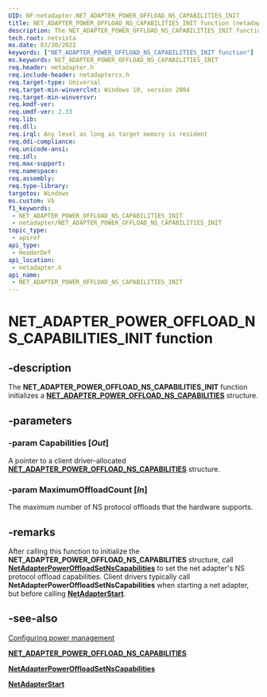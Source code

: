 ```yaml
---
UID: NF:netadapter.NET_ADAPTER_POWER_OFFLOAD_NS_CAPABILITIES_INIT
title: NET_ADAPTER_POWER_OFFLOAD_NS_CAPABILITIES_INIT function (netadapter.h)
description: The NET_ADAPTER_POWER_OFFLOAD_NS_CAPABILITIES_INIT function initializes a NET_ADAPTER_POWER_OFFLOAD_NS_CAPABILITIES structure.
tech.root: netvista
ms.date: 03/30/2022
keywords: ["NET_ADAPTER_POWER_OFFLOAD_NS_CAPABILITIES_INIT function"]
ms.keywords: NET_ADAPTER_POWER_OFFLOAD_NS_CAPABILITIES_INIT
req.header: netadapter.h
req.include-header: netadaptercx.h 
req.target-type: Universal
req.target-min-winverclnt: Windows 10, version 2004
req.target-min-winversvr: 
req.kmdf-ver: 
req.umdf-ver: 2.33 
req.lib: 
req.dll: 
req.irql: Any level as long as target memory is resident
req.ddi-compliance: 
req.unicode-ansi: 
req.idl: 
req.max-support: 
req.namespace: 
req.assembly: 
req.type-library: 
targetos: Windows
ms.custom: Vb
f1_keywords:
 - NET_ADAPTER_POWER_OFFLOAD_NS_CAPABILITIES_INIT
 - netadapter/NET_ADAPTER_POWER_OFFLOAD_NS_CAPABILITIES_INIT
topic_type:
 - apiref
api_type:
 - HeaderDef
api_location:
 - netadapter.h
api_name:
 - NET_ADAPTER_POWER_OFFLOAD_NS_CAPABILITIES_INIT
---
```


# NET_ADAPTER_POWER_OFFLOAD_NS_CAPABILITIES_INIT function


## -description

The **NET_ADAPTER_POWER_OFFLOAD_NS_CAPABILITIES_INIT** function initializes a [**NET_ADAPTER_POWER_OFFLOAD_NS_CAPABILITIES**](../netadapter/ns-netadapter-_net_adapter_power_offload_ns_capabilities.md) structure.

## -parameters

### -param Capabilities [_Out_]

A pointer to a client driver-allocated [**NET_ADAPTER_POWER_OFFLOAD_NS_CAPABILITIES**](../netadapter/ns-netadapter-_net_adapter_power_offload_ns_capabilities.md) structure.

### -param MaximumOffloadCount [_In_]

The maximum number of NS protocol offloads that the hardware supports.


## -remarks

After calling this function to initialize the **NET_ADAPTER_POWER_OFFLOAD_NS_CAPABILITIES** structure, call [**NetAdapterPowerOffloadSetNsCapabilities**](../netadapter/nf-netadapter-netadapterpoweroffloadsetnscapabilities.md) to set the net adapter's NS protocol offload capabilities. Client drivers typically call **NetAdapterPowerOffloadSetNsCapabilities** when starting a net adapter, but before calling [**NetAdapterStart**](../netadapter/nf-netadapter-netadapterstart.md).

## -see-also

[Configuring power management](/windows-hardware/drivers/netcx/configuring-power-management)

[**NET_ADAPTER_POWER_OFFLOAD_NS_CAPABILITIES**](../netadapter/ns-netadapter-_net_adapter_power_offload_ns_capabilities.md)

[**NetAdapterPowerOffloadSetNsCapabilities**](../netadapter/nf-netadapter-netadapterpoweroffloadsetnscapabilities.md)

[**NetAdapterStart**](../netadapter/nf-netadapter-netadapterstart.md)
